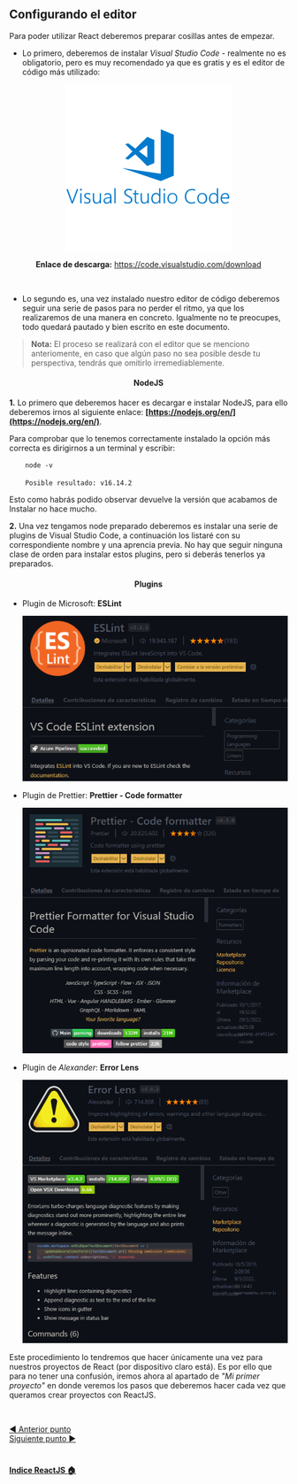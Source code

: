 ## Configurando el editor

Para poder utilizar React deberemos preparar cosillas antes de empezar.

- Lo primero, deberemos de instalar *Visual Studio Code* - realmente no es obligatorio, pero es muy recomendado ya que es gratis y es el editor de código más utilizado:
<p align="center">

<img  src="../img/React/Instalacion/visual.png">

<p>

<p align="center">
<strong>Enlace de descarga:</strong> <a href="https://code.visualstudio.com/download">https://code.visualstudio.com/download</a>
</p>

<br>

- Lo segundo es, una vez instalado nuestro editor de código deberemos seguir una serie de pasos para no perder el ritmo, ya que los realizaremos de una manera en concreto. Igualmente no te preocupes, todo quedará pautado y bien escrito en este documento.

> **Nota:** El proceso se realizará con el editor que se menciono anteriomente, en caso que algún paso no sea posible desde tu perspectiva, tendrás que omitirlo irremediablemente.

<center>

#### NodeJS

</center>

**1.** Lo primero que deberemos hacer es decargar e instalar NodeJS, para ello deberemos irnos al siguiente enlace: **[https://nodejs.org/en/](https://nodejs.org/en/)**.

Para comprobar que lo tenemos correctamente instalado la opción más correcta es dirigirnos a un terminal y escribir:

        node -v 
        
        Posible resultado: v16.14.2
    
Esto como habrás podido observar devuelve la versión que acabamos de Instalar no hace mucho. 
    <br>

**2.** Una vez tengamos node preparado deberemos es instalar una serie de plugins de Visual Studio Code, a continuación los listaré con su correspondiente nombre y una aprencia previa. No hay que seguir ninguna clase de orden para instalar estos plugins, pero si deberás tenerlos ya preparados.

<center>

#### Plugins

</center>

  - Plugin de Microsoft: **ESLint** 
    <br>

    <center>

    ![Plugin ESLint](../img/React/Instalacion/Instalacion2.png)

    </center>

  - Plugin de Prettier: **Prettier - Code formatter**
    <br>

    <center>

    ![Plugin ESLint](../img/React/Instalacion/Instalacion3.png)

    </center>

  - Plugin de *Alexander*: **Error Lens**
    <br>

    <center>

    ![Plugin ESLint](../img/React/Instalacion/Instalacion4.png)

    </center>

Este procedimiento lo tendremos que hacer únicamente una vez para nuestros proyectos de React (por dispositivo claro está). Es por ello que para no tener una confusión, iremos ahora al apartado de *"Mi primer proyecto"* en donde veremos los pasos que deberemos hacer cada vez que queramos crear proyectos con ReactJS.


<br>

[:arrow_backward: Anterior punto](1%20-%20Que%20es%20React.md)<br>
[Siguiente punto :arrow_forward:](3%20-%20Mi%20primer%20proyecto.md)

#

**[Indice ReactJS :house:](./0%20-%20Indice.md)**